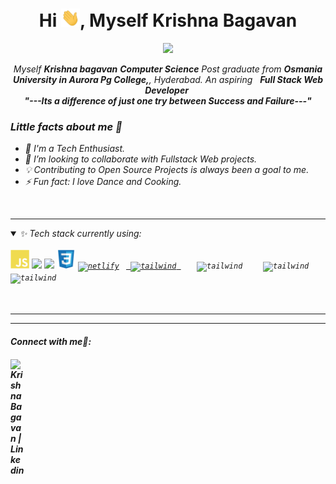 <html>
<body>
<h1 align="center">Hi <img src="https://raw.githubusercontent.com/ABSphreak/ABSphreak/master/gifs/Hi.gif" width="30px">, Myself Krishna Bagavan</h1>
<p color="#fbb400" align="center">
  <a href="https://github.com/krishnabagavan"><img src="https://readme-typing-svg.herokuapp.com?lines=Computer+Science,student;Full+Stack+Web+Developer;Aspiring+Learner&center=true&width=500&height=50"></a>
</p>

<p align="center">
  <em>
    Myself <b>Krishna bagavan</b> <b>Computer Science</b> Post graduate from <b>Osmania University in Aurora Pg College,</b>, Hyderabad.
    An aspiring &nbsp; <b>Full Stack Web Developer</b>&nbsp; 
  <br>
  <b><i>"---Its a difference of just one try between Success and Failure---"</i></b>
</p>

<h3>Little facts about me 🧑</h3>

- 🧞 I'm a Tech Enthusiast.
- 👯 I’m looking to collaborate with Fullstack Web projects.
- 💡 Contributing to Open Source Projects is always been a goal to me.
- ⚡ Fun fact: I love Dance and Cooking.
<br>

---
 
 <details open="">
<summary>
  ✨ Tech stack currently using:
</summary>
   <br>
<code><a href="https://www.javascript.com/" target="_blank" ><img height="30" src="https://raw.githubusercontent.com/devicons/devicon/master/icons/javascript/javascript-plain.svg"></a></code>
<code><a href="https://reactjs.org/" target="_blank"  target="_blank"><img height="30" src="https://www.vectorlogo.zone/logos/reactjs/reactjs-icon.svg"></a></code>
<code><a href="https://www.w3schools.com/html/" target="_blank"><img height="30" src="https://www.vectorlogo.zone/logos/w3_html5/w3_html5-icon.svg"></a></code>
<code><a href="https://www.w3schools.com/css/" target="_blank"><img height="30" src="https://raw.githubusercontent.com/devicons/devicon/master/icons/css3/css3-original.svg"></a></code>
<code><a href="https://www.netlify.com/" target="_blank"><img src="https://www.vectorlogo.zone/logos/netlify/netlify-icon.svg" alt="netlify"  height="30"></a></code>
 <code> <a href="https://tailwindcss.com/" target="_blank"> <img src="https://www.vectorlogo.zone/logos/tailwindcss/tailwindcss-icon.svg" alt="tailwind" height="30"/> </a> </code>
    <code> <a  target="_blank"> <img src="https://pluralsight2.imgix.net/paths/images/nodejs-45adbe594d.png" alt="tailwind" height="30"/> </a> </code>
    <code> <a  target="_blank"> <img src="https://media.licdn.com/dms/image/D4E12AQEBg943ptCYpg/article-cover_image-shrink_720_1280/0/1686391647921?e=2147483647&v=beta&t=sTfwUvcIfW7Fuby7hMluDfuRJK3HfYMMWc2SyZR7-GA" alt="tailwind" height="30"/> </a> </code>
     <code> <a  target="_blank"> <img src="https://upload.wikimedia.org/wikipedia/commons/thumb/9/93/MongoDB_Logo.svg/2560px-MongoDB_Logo.svg.png" alt="tailwind" height="30"/> </a> </code>
   
 </details>
<br>


<br>

---



---

<h4> Connect with me🤝: <h4>
  </hr>
  <a href="www.linkedin.com/in/krishna-bagavan-270330258" target="_blank">
    
   <img align="left" alt=" Krishna Bagavan | Linkedin" width="24px" src="https://www.vectorlogo.zone/logos/linkedin/linkedin-icon.svg" />

   </a>


 
  <br>
</body>
</html>

<!---
krishnabagavan/krishnabagavan is a ✨ special ✨ repository because its `README.md` (this file) appears on your GitHub profile.
You can click the Preview link to take a look at your changes.
--->

